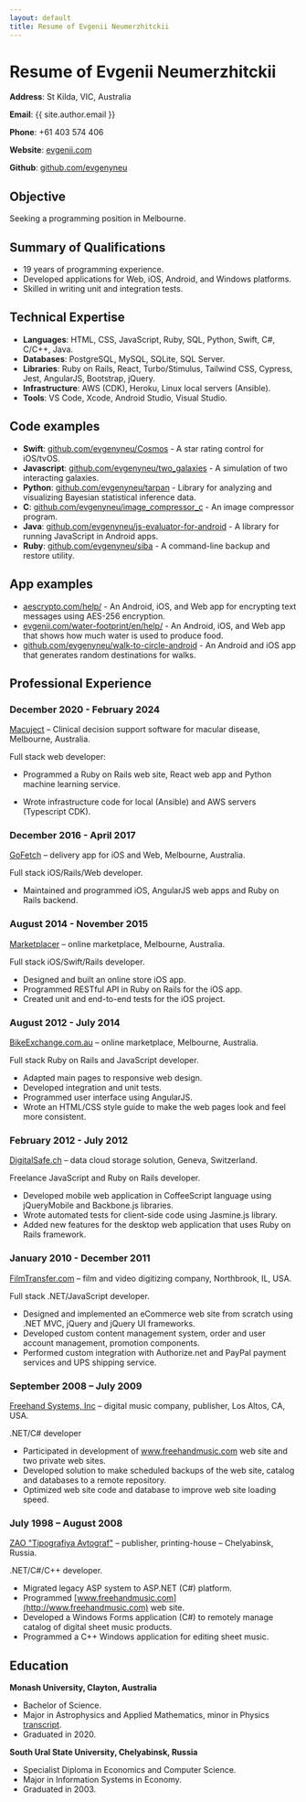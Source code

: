 ```yaml
---
layout: default
title: Resume of Evgenii Neumerzhitckii
---
```


# Resume of Evgenii Neumerzhitckii

**Address**: St Kilda, VIC, Australia

**Email**: {{ site.author.email }}

**Phone**: +61 403 574 406

**Website**: [evgenii.com](https://evgenii.com)

**Github**: [github.com/evgenyneu](https://github.com/evgenyneu)


## Objective

Seeking a programming position in Melbourne.


## Summary of Qualifications

* 19 years of programming experience.
* Developed applications for Web, iOS, Android, and Windows platforms.
* Skilled in writing unit and integration tests.


## Technical Expertise

* **Languages**: HTML, CSS, JavaScript, Ruby, SQL, Python, Swift, C#, C/C++, Java.
* **Databases**: PostgreSQL, MySQL, SQLite, SQL Server.
* **Libraries**: Ruby on Rails, React, Turbo/Stimulus, Tailwind CSS, Cypress, Jest, AngularJS, Bootstrap, jQuery.
* **Infrastructure**: AWS (CDK), Heroku, Linux local servers (Ansible).
* **Tools**: VS Code, Xcode, Android Studio, Visual Studio.



## Code examples

* **Swift**: [github.com/evgenyneu/Cosmos](https://github.com/evgenyneu/Cosmos) - A star rating control for iOS/tvOS.
* **Javascript**: [github.com/evgenyneu/two_galaxies](https://github.com/evgenyneu/two_galaxies) - A simulation of two interacting galaxies.
* **Python**: [github.com/evgenyneu/tarpan](https://github.com/evgenyneu/tarpan) - Library for analyzing and visualizing Bayesian statistical inference data.
* **C**: [github.com/evgenyneu/image_compressor_c](https://github.com/evgenyneu/image_compressor_c) - An image compressor program.
* **Java**: [github.com/evgenyneu/js-evaluator-for-android](https://github.com/evgenyneu/js-evaluator-for-android) - A library for running JavaScript in Android apps.
* **Ruby**: [github.com/evgenyneu/siba](https://github.com/evgenyneu/siba) - A command-line backup and restore utility.


## App examples

* [aescrypto.com/help/](https://aescrypto.com/help/) - An Android, iOS, and Web app for encrypting text messages using AES-256 encryption.
* [evgenii.com/water-footprint/en/help/](https://evgenii.com/water-footprint/en/help/) - An Android, iOS, and Web app that shows how much water is used to produce food.
* [github.com/evgenyneu/walk-to-circle-android](https://github.com/evgenyneu/walk-to-circle-android) - An Android and iOS app that generates random destinations for walks.


## Professional Experience

### December 2020 - February 2024

[Macuject](https://www.macuject.com/) – Clinical decision support software for
macular disease, Melbourne, Australia.

Full stack web developer:

* Programmed a Ruby on Rails web site, React web app and Python machine learning service.

* Wrote infrastructure code for local (Ansible) and AWS servers (Typescript CDK).


### December 2016 - April 2017

[GoFetch](http://www.go-fetch.com.au) – delivery app for iOS and Web, Melbourne, Australia.

Full stack iOS/Rails/Web developer.

* Maintained and programmed iOS, AngularJS web apps and Ruby on Rails backend.


### August 2014 - November 2015

[Marketplacer](http://marketplacer.com) – online marketplace, Melbourne, Australia.

Full stack iOS/Swift/Rails developer.

* Designed and built an online store iOS app.
* Programmed RESTful API in Ruby on Rails for the iOS app.
* Created unit and end-to-end tests for the iOS project.


### August 2012 - July 2014

[BikeExchange.com.au](http://bikeexchange.com.au) – online marketplace, Melbourne, Australia.

Full stack Ruby on Rails and JavaScript developer.

* Adapted main pages to responsive web design.
* Developed integration and unit tests.
* Programmed user interface using AngularJS.
* Wrote an HTML/CSS style guide to make the web pages look and feel more consistent.


### February 2012 - July 2012

[DigitalSafe.ch](http://digitalsafe.ch) – data cloud storage solution, Geneva, Switzerland.

Freelance JavaScript and Ruby on Rails developer.

* Developed mobile web application in CoffeeScript language using jQueryMobile and Backbone.js libraries.
* Wrote automated tests for client-side code using Jasmine.js library.
* Added new features for the desktop web application that uses Ruby on Rails framework.



### January 2010 - December 2011

[FilmTransfer.com](http://filmtransfer.com) – film and video digitizing company, Northbrook, IL, USA.

Full stack .NET/JavaScript developer.

* Designed and implemented an eCommerce web site from scratch using .NET MVC, jQuery and jQuery UI frameworks.
* Developed custom content management system, order and user account management, promotion components.
* Performed custom integration with Authorize.net and PayPal payment services and UPS shipping service.


### September 2008 – July 2009

[Freehand Systems, Inc](http://www.freehandmusic.com) – digital music company, publisher, Los Altos, CA, USA.

.NET/C# developer

* Participated in development of www.freehandmusic.com web site and two private web sites.
* Developed solution to make scheduled backups of the web site, catalog and databases to a remote repository.
* Optimized web site code and database to improve web site loading speed.



### July 1998 – August 2008

[ZAO "Tipografiya Avtograf"](http://www.bookmusic.ru) – publisher, printing-house – Chelyabinsk, Russia.

.NET/C#/C++ developer.

* Migrated legacy ASP system to ASP.NET (C#) platform.
* Programmed [www.freehandmusic.com](http://www.freehandmusic.com) web site.
* Developed a Windows Forms application (C#) to remotely manage catalog of digital sheet music products.
* Programmed a C++ Windows application for editing sheet music.


## Education

**Monash University, Clayton, Australia**

* Bachelor of Science.
* Major in Astrophysics and Applied Mathematics, minor in Physics [transcript](https://www.myequals.net/sharelink/d32d6b00-6f9f-4293-9fc9-6fa5b22c3709/151ae646-0174-41f3-9ea6-9f841d68f269).
* Graduated in 2020.


**South Ural State University, Chelyabinsk, Russia**

* Specialist Diploma in Economics and Computer Science.
* Major in Information Systems in Economy.
* Graduated in 2003.
